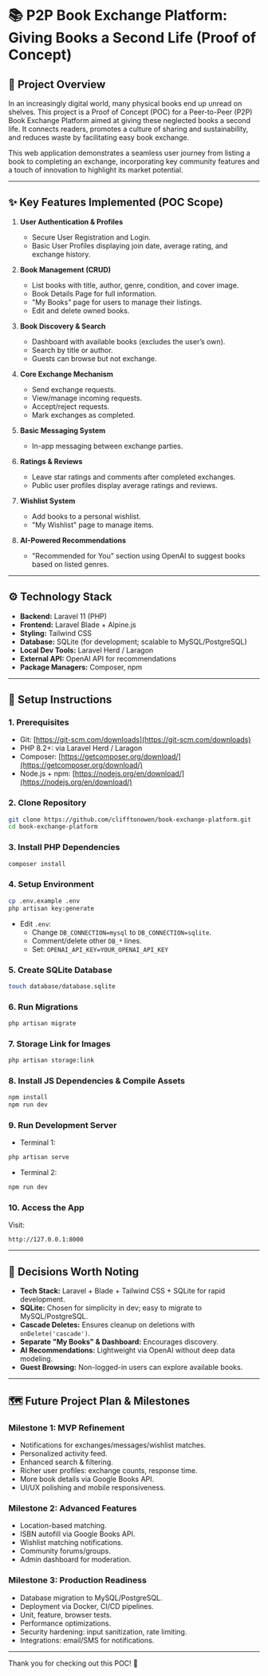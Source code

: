 # 📚 P2P Book Exchange Platform: Giving Books a Second Life (Proof of Concept)

## 📖 Project Overview

In an increasingly digital world, many physical books end up unread on shelves. This project is a Proof of Concept (POC) for a Peer-to-Peer (P2P) Book Exchange Platform aimed at giving these neglected books a second life. It connects readers, promotes a culture of sharing and sustainability, and reduces waste by facilitating easy book exchange.

This web application demonstrates a seamless user journey from listing a book to completing an exchange, incorporating key community features and a touch of innovation to highlight its market potential.

---

## ✨ Key Features Implemented (POC Scope)

1. **User Authentication & Profiles**
   - Secure User Registration and Login.
   - Basic User Profiles displaying join date, average rating, and exchange history.

2. **Book Management (CRUD)**
   - List books with title, author, genre, condition, and cover image.
   - Book Details Page for full information.
   - "My Books" page for users to manage their listings.
   - Edit and delete owned books.

3. **Book Discovery & Search**
   - Dashboard with available books (excludes the user’s own).
   - Search by title or author.
   - Guests can browse but not exchange.

4. **Core Exchange Mechanism**
   - Send exchange requests.
   - View/manage incoming requests.
   - Accept/reject requests.
   - Mark exchanges as completed.

5. **Basic Messaging System**
   - In-app messaging between exchange parties.

6. **Ratings & Reviews**
   - Leave star ratings and comments after completed exchanges.
   - Public user profiles display average ratings and reviews.

7. **Wishlist System**
   - Add books to a personal wishlist.
   - "My Wishlist" page to manage items.

8. **AI-Powered Recommendations**
   - "Recommended for You" section using OpenAI to suggest books based on listed genres.

---

## ⚙️ Technology Stack

- **Backend:** Laravel 11 (PHP)
- **Frontend:** Laravel Blade + Alpine.js
- **Styling:** Tailwind CSS
- **Database:** SQLite (for development; scalable to MySQL/PostgreSQL)
- **Local Dev Tools:** Laravel Herd / Laragon
- **External API:** OpenAI API for recommendations
- **Package Managers:** Composer, npm

---

## 🚀 Setup Instructions

### 1. Prerequisites
- Git: [https://git-scm.com/downloads](https://git-scm.com/downloads)
- PHP 8.2+: via Laravel Herd / Laragon
- Composer: [https://getcomposer.org/download/](https://getcomposer.org/download/)
- Node.js + npm: [https://nodejs.org/en/download/](https://nodejs.org/en/download/)

### 2. Clone Repository
```bash
git clone https://github.com/clifftonowen/book-exchange-platform.git
cd book-exchange-platform
```

### 3. Install PHP Dependencies
```bash
composer install
```

### 4. Setup Environment
```bash
cp .env.example .env
php artisan key:generate
```
- Edit `.env`:
  - Change `DB_CONNECTION=mysql` to `DB_CONNECTION=sqlite`.
  - Comment/delete other `DB_*` lines.
  - Set: `OPENAI_API_KEY=YOUR_OPENAI_API_KEY`

### 5. Create SQLite Database
```bash
touch database/database.sqlite
```

### 6. Run Migrations
```bash
php artisan migrate
```

### 7. Storage Link for Images
```bash
php artisan storage:link
```

### 8. Install JS Dependencies & Compile Assets
```bash
npm install
npm run dev
```

### 9. Run Development Server
- Terminal 1:
```bash
php artisan serve
```
- Terminal 2:
```bash
npm run dev
```

### 10. Access the App
Visit:  
```
http://127.0.0.1:8000
```

---

## 📝 Decisions Worth Noting

- **Tech Stack:** Laravel + Blade + Tailwind CSS + SQLite for rapid development.
- **SQLite:** Chosen for simplicity in dev; easy to migrate to MySQL/PostgreSQL.
- **Cascade Deletes:** Ensures cleanup on deletions with `onDelete('cascade')`.
- **Separate "My Books" & Dashboard:** Encourages discovery.
- **AI Recommendations:** Lightweight via OpenAI without deep data modeling.
- **Guest Browsing:** Non-logged-in users can explore available books.

---

## 🗺️ Future Project Plan & Milestones

### Milestone 1: MVP Refinement
- Notifications for exchanges/messages/wishlist matches.
- Personalized activity feed.
- Enhanced search & filtering.
- Richer user profiles: exchange counts, response time.
- More book details via Google Books API.
- UI/UX polishing and mobile responsiveness.

### Milestone 2: Advanced Features
- Location-based matching.
- ISBN autofill via Google Books API.
- Wishlist matching notifications.
- Community forums/groups.
- Admin dashboard for moderation.

### Milestone 3: Production Readiness
- Database migration to MySQL/PostgreSQL.
- Deployment via Docker, CI/CD pipelines.
- Unit, feature, browser tests.
- Performance optimizations.
- Security hardening: input sanitization, rate limiting.
- Integrations: email/SMS for notifications.

---

Thank you for checking out this POC! 🚀
